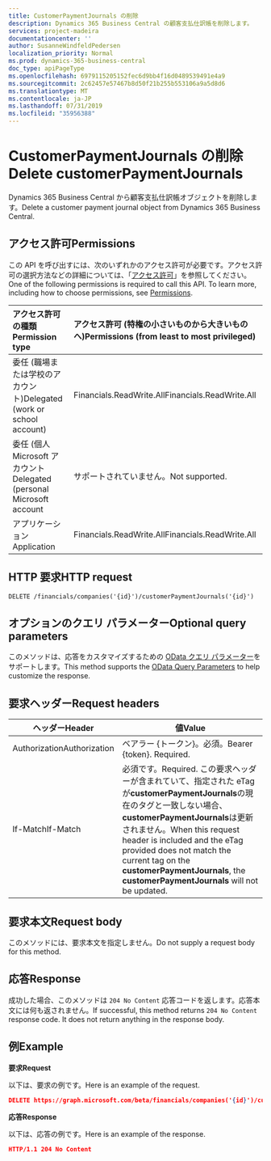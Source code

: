 ```yaml
---
title: CustomerPaymentJournals の削除
description: Dynamics 365 Business Central の顧客支払仕訳帳を削除します。
services: project-madeira
documentationcenter: ''
author: SusanneWindfeldPedersen
localization_priority: Normal
ms.prod: dynamics-365-business-central
doc_type: apiPageType
ms.openlocfilehash: 6979115205152fec6d9bb4f16d0489539491e4a9
ms.sourcegitcommit: 2c62457e57467b8d50f21b255b553106a9a5d8d6
ms.translationtype: MT
ms.contentlocale: ja-JP
ms.lasthandoff: 07/31/2019
ms.locfileid: "35956388"
---
```

# <a name="delete-customerpaymentjournals"></a><span data-ttu-id="8a95d-103">CustomerPaymentJournals の削除</span><span class="sxs-lookup"><span data-stu-id="8a95d-103">Delete customerPaymentJournals</span></span>
<span data-ttu-id="8a95d-104">Dynamics 365 Business Central から顧客支払仕訳帳オブジェクトを削除します。</span><span class="sxs-lookup"><span data-stu-id="8a95d-104">Delete a customer payment journal object from Dynamics 365 Business Central.</span></span>

## <a name="permissions"></a><span data-ttu-id="8a95d-105">アクセス許可</span><span class="sxs-lookup"><span data-stu-id="8a95d-105">Permissions</span></span>
<span data-ttu-id="8a95d-p101">この API を呼び出すには、次のいずれかのアクセス許可が必要です。アクセス許可の選択方法などの詳細については、「[アクセス許可](/graph/permissions-reference)」を参照してください。</span><span class="sxs-lookup"><span data-stu-id="8a95d-p101">One of the following permissions is required to call this API. To learn more, including how to choose permissions, see [Permissions](/graph/permissions-reference).</span></span>

|<span data-ttu-id="8a95d-108">アクセス許可の種類</span><span class="sxs-lookup"><span data-stu-id="8a95d-108">Permission type</span></span> |<span data-ttu-id="8a95d-109">アクセス許可 (特権の小さいものから大きいものへ)</span><span class="sxs-lookup"><span data-stu-id="8a95d-109">Permissions (from least to most privileged)</span></span>|
|:---------------|:------------------------------------------|
|<span data-ttu-id="8a95d-110">委任 (職場または学校のアカウント)</span><span class="sxs-lookup"><span data-stu-id="8a95d-110">Delegated (work or school account)</span></span>|<span data-ttu-id="8a95d-111">Financials.ReadWrite.All</span><span class="sxs-lookup"><span data-stu-id="8a95d-111">Financials.ReadWrite.All</span></span> |
|<span data-ttu-id="8a95d-112">委任 (個人 Microsoft アカウント</span><span class="sxs-lookup"><span data-stu-id="8a95d-112">Delegated (personal Microsoft account</span></span>|<span data-ttu-id="8a95d-113">サポートされていません。</span><span class="sxs-lookup"><span data-stu-id="8a95d-113">Not supported.</span></span>|
|<span data-ttu-id="8a95d-114">アプリケーション</span><span class="sxs-lookup"><span data-stu-id="8a95d-114">Application</span></span>|<span data-ttu-id="8a95d-115">Financials.ReadWrite.All</span><span class="sxs-lookup"><span data-stu-id="8a95d-115">Financials.ReadWrite.All</span></span>|

## <a name="http-request"></a><span data-ttu-id="8a95d-116">HTTP 要求</span><span class="sxs-lookup"><span data-stu-id="8a95d-116">HTTP request</span></span>
```
DELETE /financials/companies('{id}')/customerPaymentJournals('{id}')
```

## <a name="optional-query-parameters"></a><span data-ttu-id="8a95d-117">オプションのクエリ パラメーター</span><span class="sxs-lookup"><span data-stu-id="8a95d-117">Optional query parameters</span></span>
<span data-ttu-id="8a95d-118">このメソッドは、応答をカスタマイズするための [OData クエリ パラメーター](/graph/query-parameters)をサポートします。</span><span class="sxs-lookup"><span data-stu-id="8a95d-118">This method supports the [OData Query Parameters](/graph/query-parameters) to help customize the response.</span></span>

## <a name="request-headers"></a><span data-ttu-id="8a95d-119">要求ヘッダー</span><span class="sxs-lookup"><span data-stu-id="8a95d-119">Request headers</span></span>
|<span data-ttu-id="8a95d-120">ヘッダー</span><span class="sxs-lookup"><span data-stu-id="8a95d-120">Header</span></span>       |<span data-ttu-id="8a95d-121">値</span><span class="sxs-lookup"><span data-stu-id="8a95d-121">Value</span></span>                     |
|-------------|--------------------------|
|<span data-ttu-id="8a95d-122">Authorization</span><span class="sxs-lookup"><span data-stu-id="8a95d-122">Authorization</span></span>|<span data-ttu-id="8a95d-p102">ベアラー {トークン}。必須。</span><span class="sxs-lookup"><span data-stu-id="8a95d-p102">Bearer {token}. Required.</span></span> |
|<span data-ttu-id="8a95d-125">If-Match</span><span class="sxs-lookup"><span data-stu-id="8a95d-125">If-Match</span></span>     |<span data-ttu-id="8a95d-126">必須です。</span><span class="sxs-lookup"><span data-stu-id="8a95d-126">Required.</span></span> <span data-ttu-id="8a95d-127">この要求ヘッダーが含まれていて、指定された eTag が**customerPaymentJournals**の現在のタグと一致しない場合、 **customerPaymentJournals**は更新されません。</span><span class="sxs-lookup"><span data-stu-id="8a95d-127">When this request header is included and the eTag provided does not match the current tag on the **customerPaymentJournals**, the **customerPaymentJournals** will not be updated.</span></span> |

## <a name="request-body"></a><span data-ttu-id="8a95d-128">要求本文</span><span class="sxs-lookup"><span data-stu-id="8a95d-128">Request body</span></span>

<span data-ttu-id="8a95d-129">このメソッドには、要求本文を指定しません。</span><span class="sxs-lookup"><span data-stu-id="8a95d-129">Do not supply a request body for this method.</span></span>

## <a name="response"></a><span data-ttu-id="8a95d-130">応答</span><span class="sxs-lookup"><span data-stu-id="8a95d-130">Response</span></span>

<span data-ttu-id="8a95d-p104">成功した場合、このメソッドは ```204 No Content``` 応答コードを返します。応答本文には何も返されません。</span><span class="sxs-lookup"><span data-stu-id="8a95d-p104">If successful, this method returns ```204 No Content``` response code. It does not return anything in the response body.</span></span>

## <a name="example"></a><span data-ttu-id="8a95d-133">例</span><span class="sxs-lookup"><span data-stu-id="8a95d-133">Example</span></span>

<span data-ttu-id="8a95d-134">**要求**</span><span class="sxs-lookup"><span data-stu-id="8a95d-134">**Request**</span></span>

<span data-ttu-id="8a95d-135">以下は、要求の例です。</span><span class="sxs-lookup"><span data-stu-id="8a95d-135">Here is an example of the request.</span></span>

```json
DELETE https://graph.microsoft.com/beta/financials/companies('{id}')/customerPaymentJournals('{id}')
```

<span data-ttu-id="8a95d-136">**応答**</span><span class="sxs-lookup"><span data-stu-id="8a95d-136">**Response**</span></span> 

<span data-ttu-id="8a95d-137">以下は、応答の例です。</span><span class="sxs-lookup"><span data-stu-id="8a95d-137">Here is an example of the response.</span></span> 

```json
HTTP/1.1 204 No Content
```

